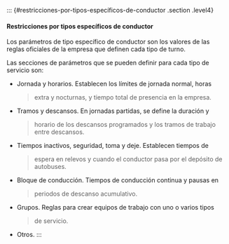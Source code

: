 ::: {#restricciones-por-tipos-específicos-de-conductor .section .level4}
#### Restricciones por tipos específicos de conductor

Los parámetros de tipo específico de conductor son los valores de las
reglas oficiales de la empresa que definen cada tipo de turno.

Las secciones de parámetros que se pueden definir para cada tipo de
servicio son:

-   Jornada y horarios. Establecen los límites de jornada normal, horas
    > extra y nocturnas, y tiempo total de presencia en la empresa.

-   Tramos y descansos. En jornadas partidas, se define la duración y
    > horario de los descansos programados y los tramos de trabajo entre
    > descansos.

-   Tiempos inactivos, seguridad, toma y deje. Establecen tiempos de
    > espera en relevos y cuando el conductor pasa por el depósito de
    > autobuses.

-   Bloque de conducción. Tiempos de conducción continua y pausas en
    > periodos de descanso acumulativo.

-   Grupos. Reglas para crear equipos de trabajo con uno o varios tipos
    > de servicio.

-   Otros.
:::
